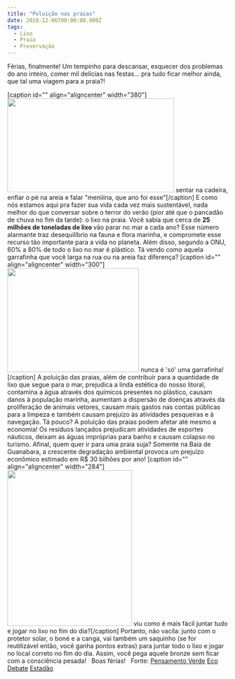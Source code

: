 ```yaml
---
title: "Poluição nas praias"
date: 2018-12-06T00:00:00.000Z
tags:
  - Lixo
  - Praia
  - Preservação
---
```


Férias, finalmente! Um tempinho para descansar, esquecer dos problemas do ano inteiro, comer mil delícias nas festas... pra tudo ficar melhor ainda, que tal uma viagem para a praia?!

[caption id="" align="aligncenter" width="380"]<img class="" src="https://media.giphy.com/media/5xtDarqlsEW6F7F14Fq/giphy.gif" width="380" height="214" /> sentar na cadeira, enfiar o pé na areia e falar "meniiina, que ano foi esse"[/caption]
E como nós estamos aqui pra fazer sua vida cada vez mais sustentável, nada melhor do que conversar sobre o terror do verão (pior até que o pancadão de chuva no fim da tarde): o lixo na praia.
Você sabia que cerca de <strong>25 milhões de toneladas de lixo </strong>vão parar no mar a cada ano? Esse número alarmante traz desequilíbrio na fauna e flora marinha, e compromete esse recurso tão importante para a vida no planeta. Além disso, segundo a ONU, 60% a 80% de todo o lixo no mar é plástico. Tá vendo como aquela garrafinha que você larga na rua ou na areia faz diferença?
[caption id="" align="aligncenter" width="300"]<img class="size-full" src="https://media.giphy.com/media/10r895QS3fkzNC/giphy.gif" width="300" height="237" /> nunca é 'só' uma garrafinha![/caption]
A poluição das praias, além de contribuir para a quantidade de lixo que segue para o mar, prejudica a linda estética do nosso litoral, contamina a água através dos químicos presentes no plástico, causam danos à população marinha, aumentam a dispersão de doenças através da proliferação de animais vetores, causam mais gastos nas contas públicas para a limpeza e também causam prejuízo às atividades pesqueiras e à navegação. Tá pouco? A poluição das praias podem afetar até mesmo a economia! Os resíduos lançados prejudicam atividades de esportes náuticos, deixam as águas impróprias para banho e causam colapso no turismo. Afinal, quem quer ir para uma praia suja? Somente na Baía de Guanabara, a crescente degradação ambiental provoca um prejuízo econômico estimado em R$ 30 bilhões por ano!
[caption id="" align="aligncenter" width="284"]<img class="" src="https://media.giphy.com/media/ygCJ5Bul73NArGOSFN/giphy.gif" width="284" height="355" /> viu como é mais fácil juntar tudo e jogar no lixo no fim do dia?[/caption]
Portanto, não vacila: junto com o protetor solar, o boné e a canga, vai também um saquinho (se for reutilizável então, você ganha pontos extras) para juntar todo o lixo e jogar no local correto no fim do dia. Assim, você pega aquele bronze sem ficar com a consciência pesada!
&nbsp;
Boas férias!
&nbsp;
Fonte:
<a href="https://www.pensamentoverde.com.br/meio-ambiente/lixo-praia-consequencias-meio-ambiente/" target="_blank" rel="noopener">Pensamento Verde</a>
<a href="https://www.ecodebate.com.br/2018/05/02/poluicao-das-praias-podera-provocar-um-colapso-na-economia-carioca-artigo-de-sergio-ricardo/" target="_blank" rel="noopener">Eco Debate</a>
<a href="https://brasil.estadao.com.br/noticias/geral,oceanos-recebem-25-milhoes-de-toneladas-de-lixo-por-ano,70002235798" target="_blank" rel="noopener">Estadão</a>
